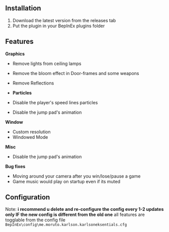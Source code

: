## Installation

1. Download the latest version from the releases tab
2. Put the plugin in your BepInEx plugins folder

## Features

**Graphics**
- Remove lights from ceiling lamps
- Remove the bloom effect in Door-frames and some weapons
- Remove Reflections

- **Particles**
- Disable the player's speed lines particles
- Disable the jump pad's animation

**Window**
- Custom resolution
- Windowed Mode

**Misc**
- Disable the jump pad's animation

**Bug fixes**
- Moving around your camera after you win/lose/pause a game
- Game music would play on startup even if its muted

## Configuration
Note: **i recommend u delete and re-configure the config every 1-2 updates only IF the new config is different from the old one**
all features are togglable from the config file `BepInEx\config\me.moruto.karlson.karlsoneksentials.cfg`
